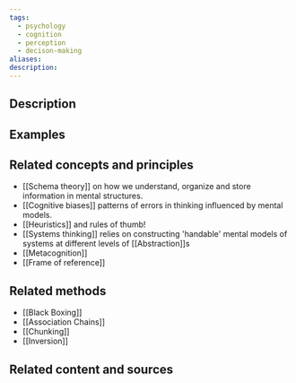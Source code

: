 ```yaml
---
tags:
  - psychology
  - cognition
  - perception
  - decison-making
aliases: 
description:
---
```


## Description


## Examples 


## Related concepts and principles
- [[Schema theory]] on how we understand, organize and store information in mental structures. 
- [[Cognitive biases]] patterns of errors in thinking influenced by mental models.
- [[Heuristics]] and rules of thumb! 
- [[Systems thinking]] relies on constructing 'handable' mental models of systems at different levels of [[Abstraction]]s
- [[Metacognition]]
- [[Frame of reference]]

## Related methods
- [[Black Boxing]]
- [[Association Chains]]
- [[Chunking]]
- [[Inversion]]


## Related content and sources
